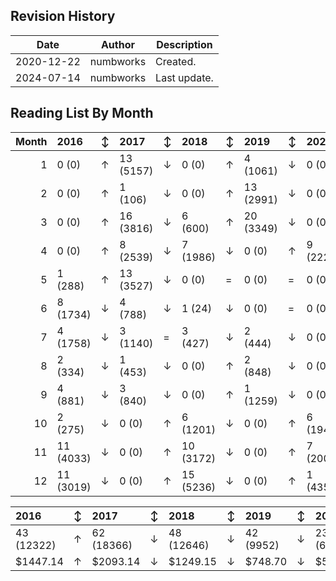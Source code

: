 ## Revision History

|Date|Author|Description|
|---|---|---|
|2020-12-22|numbworks|Created.|
|2024-07-14|numbworks|Last update.|

## Reading List By Month

|   Month | 2016      | ↕   | 2017      | ↕   | 2018      | ↕   | 2019      | ↕   | 2020     | ↕   | 2021      | ↕   | 2022    | ↕   | 2023     | ↕   | 2024      |
|--------:|:----------|:----|:----------|:----|:----------|:----|:----------|:----|:---------|:----|:----------|:----|:--------|:----|:---------|:----|:----------|
|       1 | 0 (0)     | ↑   | 13 (5157) | ↓   | 0 (0)     | ↑   | 4 (1061)  | ↓   | 0 (0)    | =   | 0 (0)     | =   | 0 (0)   | =   | 0 (0)    | ↑   | 3 (855)   |
|       2 | 0 (0)     | ↑   | 1 (106)   | ↓   | 0 (0)     | ↑   | 13 (2991) | ↓   | 0 (0)    | ↑   | 11 (1289) | ↓   | 0 (0)   | =   | 0 (0)    | ↑   | 14 (5573) |
|       3 | 0 (0)     | ↑   | 16 (3816) | ↓   | 6 (600)   | ↑   | 20 (3349) | ↓   | 0 (0)    | ↑   | 2 (612)   | ↓   | 0 (0)   | ↑   | 1 (139)  | ↓   | 0 (0)     |
|       4 | 0 (0)     | ↑   | 8 (2539)  | ↓   | 7 (1986)  | ↓   | 0 (0)     | ↑   | 9 (2226) | ↓   | 0 (0)     | =   | 0 (0)   | =   | 0 (0)    | =   | 0 (0)     |
|       5 | 1 (288)   | ↑   | 13 (3527) | ↓   | 0 (0)     | =   | 0 (0)     | =   | 0 (0)    | =   | 0 (0)     | =   | 0 (0)   | =   | 0 (0)    | ↑   | 2 (590)   |
|       6 | 8 (1734)  | ↓   | 4 (788)   | ↓   | 1 (24)    | ↓   | 0 (0)     | =   | 0 (0)    | =   | 0 (0)     | =   | 0 (0)   | ↑   | 8 (642)  | ↓   | 4 (2572)  |
|       7 | 4 (1758)  | ↓   | 3 (1140)  | =   | 3 (427)   | ↓   | 2 (444)   | ↓   | 0 (0)    | =   | 0 (0)     | =   | 0 (0)   | =   | 0 (0)    | ↑   | 10 (2690) |
|       8 | 2 (334)   | ↓   | 1 (453)   | ↓   | 0 (0)     | ↑   | 2 (848)   | ↓   | 0 (0)    | =   | 0 (0)     | =   | 0 (0)   | ↑   | 4 (1170) | ↓   | 0 (0)     |
|       9 | 4 (881)   | ↓   | 3 (840)   | ↓   | 0 (0)     | ↑   | 1 (1259)  | ↓   | 0 (0)    | =   | 0 (0)     | ↑   | 1 (360) | ↑   | 9 (1969) | ↓   | 0 (0)     |
|      10 | 2 (275)   | ↓   | 0 (0)     | ↑   | 6 (1201)  | ↓   | 0 (0)     | ↑   | 6 (1941) | ↓   | 0 (0)     | =   | 0 (0)   | =   | 0 (0)    | =   | 0 (0)     |
|      11 | 11 (4033) | ↓   | 0 (0)     | ↑   | 10 (3172) | ↓   | 0 (0)     | ↑   | 7 (2000) | ↓   | 0 (0)     | =   | 0 (0)   | =   | 0 (0)    | =   | 0 (0)     |
|      12 | 11 (3019) | ↓   | 0 (0)     | ↑   | 15 (5236) | ↓   | 0 (0)     | ↑   | 1 (435)  | ↓   | 0 (0)     | =   | 0 (0)   | ↑   | 3 (588)  | ↓   | 0 (0)     |

| 2016       | ↕   | 2017       | ↕   | 2018       | ↕   | 2019      | ↕   | 2020      | ↕   | 2021      | ↕   | 2022    | ↕   | 2023      | ↕   | 2024       |
|:-----------|:----|:-----------|:----|:-----------|:----|:----------|:----|:----------|:----|:----------|:----|:--------|:----|:----------|:----|:-----------|
| 43 (12322) | ↑   | 62 (18366) | ↓   | 48 (12646) | ↓   | 42 (9952) | ↓   | 23 (6602) | ↓   | 13 (1901) | ↓   | 1 (360) | ↑   | 25 (4508) | ↑   | 33 (12280) |
| $1447.14   | ↑   | $2093.14   | ↓   | $1249.15   | ↓   | $748.70   | ↓   | $538.75   | ↓   | $169.92   | ↓   | $49.99  | ↑   | $594.80   | ↑   | $1222.38   |
